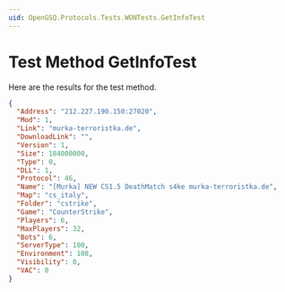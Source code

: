 ```yaml
---
uid: OpenGSQ.Protocols.Tests.WONTests.GetInfoTest
---
```


# Test Method GetInfoTest

Here are the results for the test method.

```json
{
  "Address": "212.227.190.150:27020",
  "Mod": 1,
  "Link": "murka-terroristka.de",
  "DownloadLink": "",
  "Version": 1,
  "Size": 184000000,
  "Type": 0,
  "DLL": 1,
  "Protocol": 46,
  "Name": "[Murka] NEW CS1.5 DeathMatch s4ke murka-terroristka.de",
  "Map": "cs_italy",
  "Folder": "cstrike",
  "Game": "CounterStrike",
  "Players": 6,
  "MaxPlayers": 32,
  "Bots": 6,
  "ServerType": 100,
  "Environment": 108,
  "Visibility": 0,
  "VAC": 0
}
```
